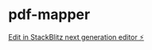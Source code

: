 # pdf-mapper

[Edit in StackBlitz next generation editor ⚡️](https://stackblitz.com/~/github.com/MartinGiordano/pdf-mapper)
